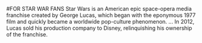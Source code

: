#FOR STAR WAR FANS
Star Wars is an American epic space-opera media franchise created by George Lucas, which began with the eponymous 1977 film and quickly became a worldwide pop-culture phenomenon. ... In 2012, Lucas sold his production company to Disney, relinquishing his ownership of the franchise.
